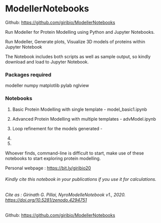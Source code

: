 # ModellerNotebooks

Github: https://github.com/giribio/ModellerNotebooks

Run Modeller for Protein Modelling using Python and Jupyter Notebooks.

Run Modeller, Generate plots, Visualize 3D models of proteins within Jupyter Notebook

The Notebook includes both scripts as well as sample output, so kindly download and load to Jupyter Notebook.


### Packages required
modeller
numpy
matplotlib
pylab
nglview

### Notebooks

1. Basic Protein Modelling with single template - model_basic1.ipynb

2. Advanced Protein Modelling with multiple templates - advModel.ipynb

3. Loop refinement for the models generated -

4. 

5. 

Whoever finds, command-line is difficult to start, make use of these notebooks to start exploring protein modelling.

Personal webpage : https://bit.ly/giribio20

###### Kindly cite this notebook in your publications if you use it for calculations.
###### Cite as : Girinath G. Pillai, NyroModelleNotebook v1., 2020. https://doi.org/10.5281/zenodo.4294751

Github: https://github.com/giribio/ModellerNotebooks

